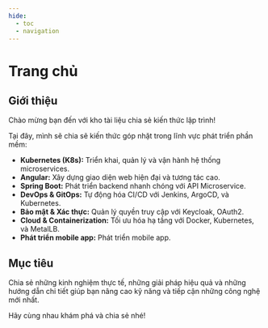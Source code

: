 ```yaml
---
hide:
  - toc
  - navigation
---
```

# Trang chủ
## Giới thiệu

Chào mừng bạn đến với kho tài liệu chia sẻ kiến thức lập trình!

Tại đây, mình sẽ chia sẽ kiến thức góp nhặt trong lĩnh vực phát triển phần mềm:

- **Kubernetes (K8s):** Triển khai, quản lý và vận hành hệ thống microservices.
- **Angular:** Xây dựng giao diện web hiện đại và tương tác cao.
- **Spring Boot:** Phát triển backend nhanh chóng với API Microservice.
- **DevOps & GitOps:** Tự động hóa CI/CD với Jenkins, ArgoCD, và Kubernetes.
- **Bảo mật & Xác thực:** Quản lý quyền truy cập với Keycloak, OAuth2.
- **Cloud & Containerization:** Tối ưu hóa hạ tầng với Docker, Kubernetes, và MetalLB.
- **Phát triển mobile app:** Phát triển mobile app.

## Mục tiêu

Chia sẻ những kinh nghiệm thực tế, những giải pháp hiệu quả và những hướng dẫn chi tiết giúp bạn nâng cao kỹ năng và tiếp cận những công nghệ mới nhất.

Hãy cùng nhau khám phá và chia sẻ nhé!


